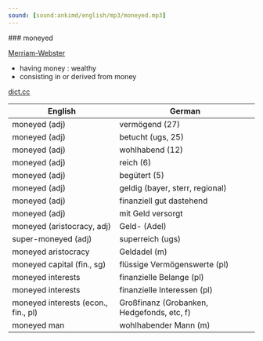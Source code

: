 ```yaml
---
sound: [sound:ankimd/english/mp3/moneyed.mp3]
---
```


\### moneyed

[Merriam-Webster](https://www.merriam-webster.com/dictionary/moneyed)

- having money : wealthy
- consisting in or derived from money

[dict.cc](https://www.dict.cc/moneyed)

| English        | German       |
| -------------- | ------------ |
| moneyed (adj) | vermögend (27) |
| moneyed (adj) | betucht (ugs, 25) |
| moneyed (adj) | wohlhabend (12) |
| moneyed (adj) | reich (6) |
| moneyed (adj) | begütert (5) |
| moneyed (adj) | geldig (bayer, sterr, regional) |
| moneyed (adj) | finanziell gut dastehend |
| moneyed (adj) | mit Geld versorgt |
| moneyed (aristocracy, adj) | Geld- (Adel) |
| super-moneyed (adj) | superreich (ugs) |
| moneyed aristocracy | Geldadel (m) |
| moneyed capital (fin., sg) | flüssige Vermögenswerte (pl) |
| moneyed interests | finanzielle Belange (pl) |
| moneyed interests | finanzielle Interessen (pl) |
| moneyed interests (econ., fin., pl) | Großfinanz (Grobanken, Hedgefonds, etc, f) |
| moneyed man | wohlhabender Mann (m) |
